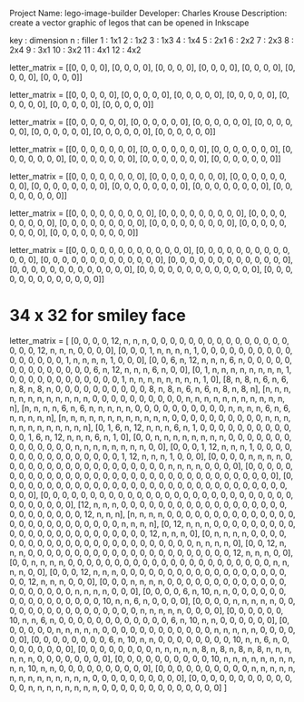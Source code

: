 Project Name: lego-image-builder
Developer: Charles Krouse
Description: create a vector graphic of legos that can be opened in Inkscape

key : dimension
n : filler
1 : 1x1
2 : 1x2
3 : 1x3
4 : 1x4
5 : 2x1
6 : 2x2
7 : 2x3
8 : 2x4
9 : 3x1
10 : 3x2
11 : 4x1
12 : 4x2

letter_matrix =     [[0, 0, 0, 0],
                     [0, 0, 0, 0],
                     [0, 0, 0, 0],
                     [0, 0, 0, 0],
                     [0, 0, 0, 0],
                     [0, 0, 0, 0],
                     [0, 0, 0, 0]]

letter_matrix =     [[0, 0, 0, 0, 0],
                     [0, 0, 0, 0, 0],
                     [0, 0, 0, 0, 0],
                     [0, 0, 0, 0, 0],
                     [0, 0, 0, 0, 0],
                     [0, 0, 0, 0, 0],
                     [0, 0, 0, 0, 0]]
                     
letter_matrix =     [[0, 0, 0, 0, 0, 0],
                     [0, 0, 0, 0, 0, 0],
                     [0, 0, 0, 0, 0, 0],
                     [0, 0, 0, 0, 0, 0],
                     [0, 0, 0, 0, 0, 0],
                     [0, 0, 0, 0, 0, 0],
                     [0, 0, 0, 0, 0, 0]]
                     
letter_matrix =     [[0, 0, 0, 0, 0, 0, 0],
                     [0, 0, 0, 0, 0, 0, 0],
                     [0, 0, 0, 0, 0, 0, 0],
                     [0, 0, 0, 0, 0, 0, 0],
                     [0, 0, 0, 0, 0, 0, 0],
                     [0, 0, 0, 0, 0, 0, 0],
                     [0, 0, 0, 0, 0, 0, 0]]

letter_matrix =     [[0, 0, 0, 0, 0, 0, 0, 0],
                     [0, 0, 0, 0, 0, 0, 0, 0],
                     [0, 0, 0, 0, 0, 0, 0, 0],
                     [0, 0, 0, 0, 0, 0, 0, 0],
                     [0, 0, 0, 0, 0, 0, 0, 0],
                     [0, 0, 0, 0, 0, 0, 0, 0],
                     [0, 0, 0, 0, 0, 0, 0, 0]]

letter_matrix =     [[0, 0, 0, 0, 0, 0, 0, 0, 0],
                     [0, 0, 0, 0, 0, 0, 0, 0, 0],
                     [0, 0, 0, 0, 0, 0, 0, 0, 0],
                     [0, 0, 0, 0, 0, 0, 0, 0, 0],
                     [0, 0, 0, 0, 0, 0, 0, 0, 0],
                     [0, 0, 0, 0, 0, 0, 0, 0, 0],
                     [0, 0, 0, 0, 0, 0, 0, 0, 0]]

letter_matrix =     [[0, 0, 0, 0, 0, 0, 0, 0, 0, 0, 0, 0, 0],
                     [0, 0, 0, 0, 0, 0, 0, 0, 0, 0, 0, 0, 0],
                     [0, 0, 0, 0, 0, 0, 0, 0, 0, 0, 0, 0, 0],
                     [0, 0, 0, 0, 0, 0, 0, 0, 0, 0, 0, 0, 0],
                     [0, 0, 0, 0, 0, 0, 0, 0, 0, 0, 0, 0, 0],
                     [0, 0, 0, 0, 0, 0, 0, 0, 0, 0, 0, 0, 0],
                     [0, 0, 0, 0, 0, 0, 0, 0, 0, 0, 0, 0, 0]]

# 34 x 32 for smiley face
letter_matrix = [
[0, 0, 0, 0, 12, n, n, n, 0, 0, 0, 0, 0, 0, 0, 0, 0, 0, 0, 0, 0, 0, 0, 0, 0, 0, 12, n, n, n, 0, 0, 0, 0],
[0, 0, 0, 1, n, n, n, n, 1, 0, 0, 0, 0,  0, 0, 0, 0, 0, 0, 0, 0, 0, 0, 0, 0, 1, n, n, n, n, 1, 0, 0, 0],
[0, 0, 6, n, 12, n, n, n, 6, n, 0, 0, 0, 0, 0, 0, 0, 0, 0, 0, 0, 0, 0, 0, 6, n, 12, n, n, n, 6, n, 0, 0],
[0, 1, n, n, n, n, n, n, n, n, 1, 0, 0,  0, 0, 0, 0, 0, 0, 0, 0, 0, 0, 1, n, n, n, n, n, n, n, n, 1, 0],
[8, n, 8, n, 6, n, 6, n, 8, n, 8, n, 0,  0, 0, 0, 0, 0, 0, 0, 0, 0, 8, n, 8, n, 6, n, 6, n, 8, n, 8, n],
[n, n, n, n, n, n, n, n, n, n, n, n, 0,  0, 0, 0, 0, 0, 0, 0, 0, 0, n, n, n, n, n, n, n, n, n, n, n, n],
[n, n, n, n, 6, n, 6, n, n, n, n, n, 0,  0, 0, 0, 0, 0, 0, 0, 0, 0, n, n, n, n, 6, n, 6, n, n, n, n, n],
[n, n, n, n, n, n, n, n, n, n, n, n, 0,  0, 0, 0, 0, 0, 0, 0, 0, 0, n, n, n, n, n, n, n, n, n, n, n, n],
[0, 1, 6, n, 12, n, n, n, 6, n, 1, 0, 0, 0, 0, 0, 0, 0, 0, 0, 0, 0, 0, 1, 6, n, 12, n, n, n, 6, n, 1, 0],
[0, 0, n, n, n, n, n, n, n, n, 0, 0, 0,  0, 0, 0, 0, 0, 0, 0, 0, 0, 0, 0, n, n, n, n, n, n, n, n, 0, 0],
[0, 0, 0, 1, 12, n, n, n, 1, 0, 0, 0, 0, 0, 0, 0, 0, 0, 0, 0, 0, 0, 0, 0, 0, 1, 12, n, n, n, 1, 0, 0, 0],
[0, 0, 0, 0, n, n, n, n, 0, 0, 0, 0, 0, 0, 0, 0, 0, 0, 0, 0, 0, 0, 0, 0, 0, 0, n, n, n, n, 0, 0, 0, 0],
[0, 0, 0, 0, 0, 0, 0, 0, 0, 0, 0, 0, 0, 0, 0, 0, 0, 0, 0, 0, 0, 0, 0, 0, 0, 0, 0, 0, 0, 0, 0, 0, 0, 0],
[0, 0, 0, 0, 0, 0, 0, 0, 0, 0, 0, 0, 0, 0, 0, 0, 0, 0, 0, 0, 0, 0, 0, 0, 0, 0, 0, 0, 0, 0, 0, 0, 0, 0],
[0, 0, 0, 0, 0, 0, 0, 0, 0, 0, 0, 0, 0, 0, 0, 0, 0, 0, 0, 0, 0, 0, 0, 0, 0, 0, 0, 0, 0, 0, 0, 0, 0, 0],
[12, n, n, n, 0, 0, 0, 0, 0, 0, 0, 0, 0, 0, 0, 0, 0, 0, 0, 0, 0, 0, 0, 0, 0, 0, 0, 0, 0, 0, 12, n, n, n],
[n, n, n, n, 0, 0, 0, 0, 0, 0, 0, 0, 0, 0, 0, 0, 0, 0, 0, 0,  0, 0, 0, 0, 0, 0, 0, 0, 0, 0, n, n, n, n],
[0, 12, n, n, n, 0, 0, 0, 0, 0, 0, 0, 0, 0, 0, 0, 0, 0, 0, 0, 0, 0, 0, 0, 0, 0, 0, 0, 0, 12, n, n, n, 0],
[0, n, n, n, n, 0, 0, 0, 0, 0, 0, 0, 0, 0, 0, 0, 0, 0, 0, 0,  0, 0, 0, 0, 0, 0, 0, 0, 0, n, n, n, n, 0],
[0, 0, 12, n, n, n, 0, 0, 0, 0, 0, 0, 0, 0, 0, 0, 0, 0, 0, 0, 0, 0, 0, 0, 0, 0, 0, 0, 12, n, n, n, 0, 0],
[0, 0, n, n, n, n, 0, 0, 0, 0, 0, 0, 0, 0, 0, 0, 0, 0, 0, 0,  0, 0, 0, 0, 0, 0, 0, 0, n, n, n, n, 0, 0],
[0, 0, 0, 12, n, n, n, 0, 0, 0, 0, 0, 0, 0, 0, 0, 0, 0, 0, 0, 0, 0, 0, 0, 0, 0, 0, 12, n, n, n, 0, 0, 0],
[0, 0, 0, n, n, n, n, 0, 0, 0, 0, 0, 0, 0, 0, 0, 0, 0, 0, 0,  0, 0, 0, 0, 0, 0, 0, n, n, n, n, 0, 0, 0],
[0, 0, 0, 0, 6, n, 10, n, n, 0, 0, 0, 0, 0, 0, 0, 0, 0, 0, 0, 0, 0, 0, 0, 0, 10, n, n, 6, n, 0, 0, 0, 0],
[0, 0, 0, 0, n, n, n, n, n, 0, 0, 0, 0, 0, 0, 0, 0, 0, 0, 0,  0, 0, 0, 0, 0, n, n, n, n, n, 0, 0, 0, 0],
[0, 0, 0, 0, 0, 0, 10, n, n, 6, n, 0, 0, 0, 0, 0, 0, 0, 0, 0, 0, 0, 0, 6, n, 10, n, n, 0, 0, 0, 0, 0, 0],
[0, 0, 0, 0, 0, 0, n, n, n, n, n, 0, 0, 0, 0, 0, 0, 0, 0, 0,  0, 0, 0, n, n, n, n, n, 0, 0, 0, 0, 0, 0],
[0, 0, 0, 0, 0, 0, 0, 0, 6, n, 10, n, n, 0, 0, 0, 0, 0, 0, 0, 0, 10, n, n, 6, n, 0, 0, 0, 0, 0, 0, 0, 0],
[0, 0, 0, 0, 0, 0, 0, 0, n, n, n, n, n, 8, n, 8, n, 8, n, 8,  n, n, n, n, n, n, 0, 0, 0, 0, 0, 0, 0, 0],
[0, 0, 0, 0, 0, 0, 0, 0, 0, 0, 10, n, n, n, n, n, n, n, n, n, n, 10, n, n, 0, 0, 0, 0, 0, 0, 0, 0, 0, 0],
[0, 0, 0, 0, 0, 0, 0, 0, 0, 0, n, n, n, n, n, n, n, n, n, n,  n, n, n, n, 0, 0, 0, 0, 0, 0, 0, 0, 0, 0],
[0, 0, 0, 0, 0, 0, 0, 0, 0, 0, 0, 0, 0, n, n, n, n, n, n, n,  n, 0, 0, 0, 0, 0, 0, 0, 0, 0, 0, 0, 0, 0]
]
